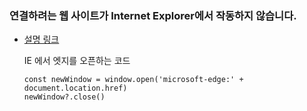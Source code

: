 ### 연결하려는 웹 사이트가 Internet Explorer에서 작동하지 않습니다.

-   [설명 링크](https://support.microsoft.com/ko-kr/office/%ec%97%b0%ea%b2%b0%ed%95%98%eb%a0%a4%eb%8a%94-%ec%9b%b9-%ec%82%ac%ec%9d%b4%ed%8a%b8%ea%b0%80-internet-explorer%ec%97%90%ec%84%9c-%ec%9e%91%eb%8f%99%ed%95%98%ec%a7%80-%ec%95%8a%ec%8a%b5%eb%8b%88%eb%8b%a4-8f5fc675-cd47-414c-9535-12821ddfc554?ui=ko-kr&rs=ko-kr&ad=kr)

    IE 에서 엣지를 오픈하는 코드

    ```
    const newWindow = window.open('microsoft-edge:' + document.location.href)
    newWindow?.close()
    ```
